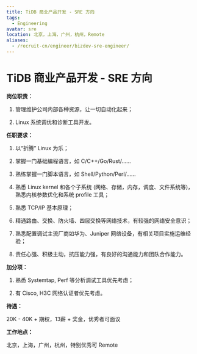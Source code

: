 ```yaml
---
title: TiDB 商业产品开发 - SRE 方向
tags:
  - Engineering
avatar: sre
location: 北京，上海，广州，杭州，Remote
aliases:
  - /recruit-cn/engineer/bizdev-sre-engineer/
---
```


# TiDB 商业产品开发 - SRE 方向

**岗位职责：**

1. 管理维护公司内部各种资源，让一切自动化起来；

2. Linux 系统调优和诊断工具开发。

**任职要求：**

1. 以“折腾” Linux 为乐；

2. 掌握一门基础编程语言，如 C/C++/Go/Rust/......

3. 熟练掌握一门脚本语言，如 Shell/Python/Perl/......

4. 熟悉 Linux kernel 和各个子系统 (网络、存储，内存，调度、文件系统等)，熟悉内核参数优化和系统 profile 工具；

5. 熟悉 TCP/IP 基本原理；

6. 精通路由、交换、防火墙、四层交换等网络技术，有较强的网络安全意识；

7. 熟悉配置调试主流厂商如华为、Juniper 网络设备，有相关项目实施运维经验；

8. 责任心强、积极主动，抗压能力强，有良好的沟通能力和团队合作能力。


**加分项：**

1. 熟悉 Systemtap, Perf 等分析调试工具优先考虑；

2. 有 Cisco, H3C 网络认证者优先考虑。

**待遇：**

20K - 40K + 期权，13薪 + 奖金，优秀者可面议

**工作地点：**

北京，上海，广州，杭州，特别优秀可 Remote
